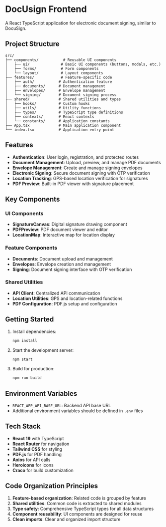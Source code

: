 # DocUsign Frontend

A React TypeScript application for electronic document signing, similar to DocuSign.

## Project Structure

```
src/
├── components/           # Reusable UI components
│   ├── ui/              # Basic UI components (buttons, modals, etc.)
│   ├── forms/           # Form components
│   └── layout/          # Layout components
├── features/            # Feature-specific code
│   ├── auth/           # Authentication feature
│   ├── documents/      # Document management
│   ├── envelopes/      # Envelope management
│   └── signing/        # Document signing process
├── shared/             # Shared utilities and types
│   ├── hooks/          # Custom hooks
│   ├── utils/          # Utility functions
│   ├── types/          # TypeScript type definitions
│   ├── contexts/       # React contexts
│   └── constants/      # Application constants
├── App.tsx             # Main application component
└── index.tsx           # Application entry point
```

## Features

- **Authentication**: User login, registration, and protected routes
- **Document Management**: Upload, preview, and manage PDF documents
- **Envelope Management**: Create and manage signing envelopes
- **Electronic Signing**: Secure document signing with OTP verification
- **Location Tracking**: GPS-based location verification for signatures
- **PDF Preview**: Built-in PDF viewer with signature placement

## Key Components

### UI Components
- **SignatureCanvas**: Digital signature drawing component
- **PDFPreview**: PDF document viewer and editor
- **LocationMap**: Interactive map for location display

### Feature Components
- **Documents**: Document upload and management
- **Envelopes**: Envelope creation and management
- **Signing**: Document signing interface with OTP verification

### Shared Utilities
- **API Client**: Centralized API communication
- **Location Utilities**: GPS and location-related functions
- **PDF Configuration**: PDF.js setup and configuration

## Getting Started

1. Install dependencies:
   ```bash
   npm install
   ```

2. Start the development server:
   ```bash
   npm start
   ```

3. Build for production:
   ```bash
   npm run build
   ```

## Environment Variables

- `REACT_APP_API_BASE_URL`: Backend API base URL
- Additional environment variables should be defined in `.env` files

## Tech Stack

- **React 19** with TypeScript
- **React Router** for navigation
- **Tailwind CSS** for styling
- **PDF.js** for PDF handling
- **Axios** for API calls
- **Heroicons** for icons
- **Craco** for build customization

## Code Organization Principles

1. **Feature-based organization**: Related code is grouped by feature
2. **Shared utilities**: Common code is extracted to shared modules
3. **Type safety**: Comprehensive TypeScript types for all data structures
4. **Component reusability**: UI components are designed for reuse
5. **Clean imports**: Clear and organized import structure